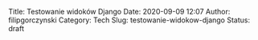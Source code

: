 Title: Testowanie widoków Django
Date: 2020-09-09 12:07
Author: filipgorczynski
Category: Tech
Slug: testowanie-widokow-django
Status: draft

